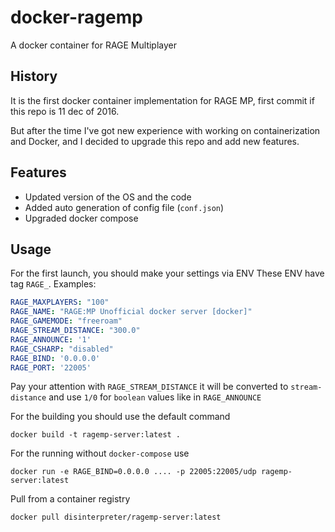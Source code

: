 # docker-ragemp
A docker container for RAGE Multiplayer

## History
It is the first docker container implementation for RAGE MP, first commit if this repo is 11 dec of 2016.

But after the time I've got new experience with working on containerization and Docker, and I decided to upgrade this repo and add new features.

## Features
- Updated version of the OS and the code
- Added auto generation of config file (`conf.json`)
- Upgraded docker compose


## Usage

For the first launch, you should make your settings via ENV
These ENV have tag `RAGE_`.
Examples:
```yaml
RAGE_MAXPLAYERS: "100"
RAGE_NAME: "RAGE:MP Unofficial docker server [docker]"
RAGE_GAMEMODE: "freeroam"
RAGE_STREAM_DISTANCE: "300.0"
RAGE_ANNOUNCE: '1'
RAGE_CSHARP: "disabled"
RAGE_BIND: '0.0.0.0'
RAGE_PORT: '22005'
```
Pay your attention with `RAGE_STREAM_DISTANCE` it will be converted to `stream-distance` and use `1/0` for `boolean` values like in `RAGE_ANNOUNCE`

For the building you should use the default command

```
docker build -t ragemp-server:latest .
```

For the running without `docker-compose` use 
```
docker run -e RAGE_BIND=0.0.0.0 .... -p 22005:22005/udp ragemp-server:latest
```


Pull from a container registry
```
docker pull disinterpreter/ragemp-server:latest
```
